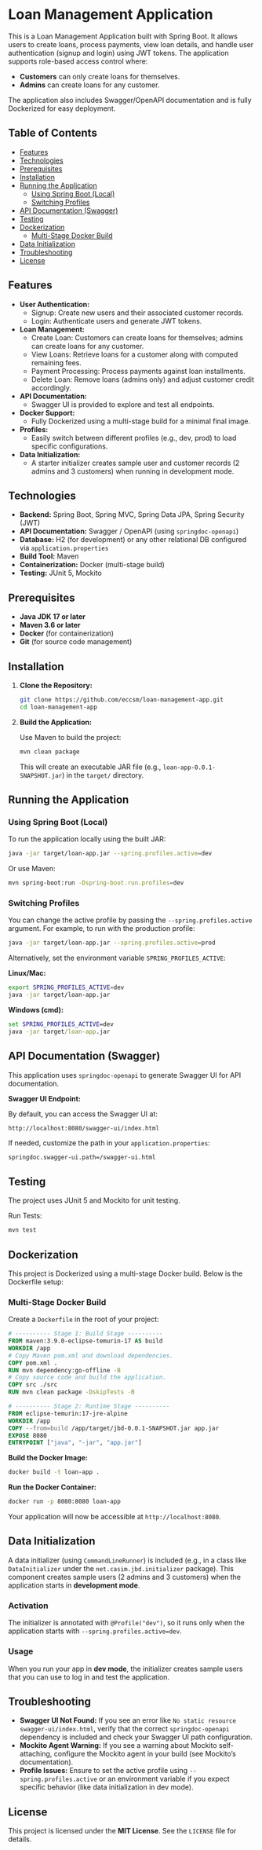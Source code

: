 # Loan Management Application

This is a Loan Management Application built with Spring Boot. It allows users to create loans, process payments, view loan details, and handle user authentication (signup and login) using JWT tokens. The application supports role-based access control where:
- **Customers** can only create loans for themselves.
- **Admins** can create loans for any customer.

The application also includes Swagger/OpenAPI documentation and is fully Dockerized for easy deployment.

## Table of Contents

- [Features](#features)
- [Technologies](#technologies)
- [Prerequisites](#prerequisites)
- [Installation](#installation)
- [Running the Application](#running-the-application)
    - [Using Spring Boot (Local)](#using-spring-boot-local)
    - [Switching Profiles](#switching-profiles)
- [API Documentation (Swagger)](#api-documentation-swagger)
- [Testing](#testing)
- [Dockerization](#dockerization)
    - [Multi-Stage Docker Build](#multi-stage-docker-build)
- [Data Initialization](#data-initialization)
- [Troubleshooting](#troubleshooting)
- [License](#license)

## Features

- **User Authentication:**
    - Signup: Create new users and their associated customer records.
    - Login: Authenticate users and generate JWT tokens.
- **Loan Management:**
    - Create Loan: Customers can create loans for themselves; admins can create loans for any customer.
    - View Loans: Retrieve loans for a customer along with computed remaining fees.
    - Payment Processing: Process payments against loan installments.
    - Delete Loan: Remove loans (admins only) and adjust customer credit accordingly.
- **API Documentation:**
    - Swagger UI is provided to explore and test all endpoints.
- **Docker Support:**
    - Fully Dockerized using a multi-stage build for a minimal final image.
- **Profiles:**
    - Easily switch between different profiles (e.g., dev, prod) to load specific configurations.
- **Data Initialization:**
    - A starter initializer creates sample user and customer records (2 admins and 3 customers) when running in development mode.

## Technologies

- **Backend:** Spring Boot, Spring MVC, Spring Data JPA, Spring Security (JWT)
- **API Documentation:** Swagger / OpenAPI (using `springdoc-openapi`)
- **Database:** H2 (for development) or any other relational DB configured via `application.properties`
- **Build Tool:** Maven
- **Containerization:** Docker (multi-stage build)
- **Testing:** JUnit 5, Mockito

## Prerequisites

- **Java JDK 17 or later**
- **Maven 3.6 or later**
- **Docker** (for containerization)
- **Git** (for source code management)

## Installation

1. **Clone the Repository:**

   ```bash
   git clone https://github.com/eccsm/loan-management-app.git
   cd loan-management-app
   ```
2. **Build the Application:**

   Use Maven to build the project:

   ```bash
   mvn clean package
   ```
   This will create an executable JAR file (e.g., `loan-app-0.0.1-SNAPSHOT.jar`) in the `target/` directory.

## Running the Application

### Using Spring Boot (Local)

To run the application locally using the built JAR:

```bash
java -jar target/loan-app.jar --spring.profiles.active=dev
```

Or use Maven:

```bash
mvn spring-boot:run -Dspring-boot.run.profiles=dev
```

### Switching Profiles

You can change the active profile by passing the `--spring.profiles.active` argument. For example, to run with the production profile:

```bash
java -jar target/loan-app.jar --spring.profiles.active=prod
```

Alternatively, set the environment variable `SPRING_PROFILES_ACTIVE`:

**Linux/Mac:**

```bash
export SPRING_PROFILES_ACTIVE=dev
java -jar target/loan-app.jar
```

**Windows (cmd):**

```cmd
set SPRING_PROFILES_ACTIVE=dev
java -jar target/loan-app.jar
```

## API Documentation (Swagger)

This application uses `springdoc-openapi` to generate Swagger UI for API documentation.

**Swagger UI Endpoint:**

By default, you can access the Swagger UI at:

```bash
http://localhost:8080/swagger-ui/index.html
```

If needed, customize the path in your `application.properties`:

```properties
springdoc.swagger-ui.path=/swagger-ui.html
```

## Testing

The project uses JUnit 5 and Mockito for unit testing.

Run Tests:

```bash
mvn test
```

## Dockerization

This project is Dockerized using a multi-stage Docker build. Below is the Dockerfile setup:

### Multi-Stage Docker Build

Create a `Dockerfile` in the root of your project:

```dockerfile
# ---------- Stage 1: Build Stage ----------
FROM maven:3.9.0-eclipse-temurin-17 AS build
WORKDIR /app
# Copy Maven pom.xml and download dependencies.
COPY pom.xml .
RUN mvn dependency:go-offline -B
# Copy source code and build the application.
COPY src ./src
RUN mvn clean package -DskipTests -B

# ---------- Stage 2: Runtime Stage ----------
FROM eclipse-temurin:17-jre-alpine
WORKDIR /app
COPY --from=build /app/target/jbd-0.0.1-SNAPSHOT.jar app.jar
EXPOSE 8080
ENTRYPOINT ["java", "-jar", "app.jar"]
```

**Build the Docker Image:**

```bash
docker build -t loan-app .
```

**Run the Docker Container:**

```bash
docker run -p 8080:8080 loan-app
```

Your application will now be accessible at `http://localhost:8080`.

## Data Initialization

A data initializer (using `CommandLineRunner`) is included (e.g., in a class like `DataInitializer` under the `net.casim.jbd.initializer` package). This component creates sample users (2 admins and 3 customers) when the application starts in **development mode**.

### Activation
The initializer is annotated with `@Profile("dev")`, so it runs only when the application starts with `--spring.profiles.active=dev`.

### Usage
When you run your app in **dev mode**, the initializer creates sample users that you can use to log in and test the application.

## Troubleshooting

- **Swagger UI Not Found:** If you see an error like `No static resource swagger-ui/index.html`, verify that the correct `springdoc-openapi` dependency is included and check your Swagger UI path configuration.
- **Mockito Agent Warning:** If you see a warning about Mockito self-attaching, configure the Mockito agent in your build (see Mockito’s documentation).
- **Profile Issues:** Ensure to set the active profile using `--spring.profiles.active` or an environment variable if you expect specific behavior (like data initialization in dev mode).

## License

This project is licensed under the **MIT License**. See the `LICENSE` file for details.

